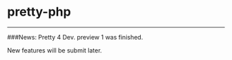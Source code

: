 pretty-php
==========
----

###News: Pretty 4 Dev. preview 1 was finished. 


New features will be submit later.